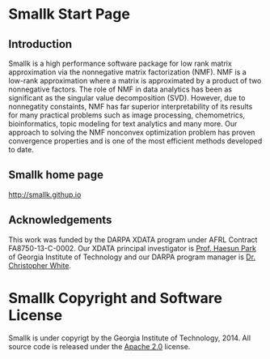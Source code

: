 Smallk Start Page
================

Introduction
----------------
Smallk is a high performance software package for low rank matrix approximation via the nonnegative matrix factorization (NMF). NMF is 
a low-rank approximation where a matrix is approximated 
by a product of two nonnegative factors. 
The role of NMF in data analytics has been as significant as the singular value decomposition (SVD). However, due to 
nonnegatity constaints, NMF has far superior interpretability of its results for many practical problems such as image processing, chemometrics, bioinformatics, topic modeling for text analytics and many more.
Our approach to solving the NMF nonconvex optimization
problem has proven convergence properties and is one of the most efficient 
methods developed to date.


Smallk home page
----------------
http://smallk.githup.io

Acknowledgements
----------------

This work was funded by the DARPA XDATA program under AFRL Contract
FA8750-13-C-0002. Our
XDATA principal investigator is [Prof. Haesun Park](http://www.cc.gatech.edu/~hpark/) of
Georgia Institute of Technology and our DARPA
program manager is
[Dr. Christopher White](http://www.darpa.mil/Our_Work/I2O/Personnel/Dr_Christopher_White.aspx).

Smallk Copyright and Software License
======================================
Smallk is under copyrigt by the Georgia Institute of Technology, 2014. 
All source code is released under the 
[Apache 2.0](http://www.apache.org/licenses/LICENSE-2.0) license.
